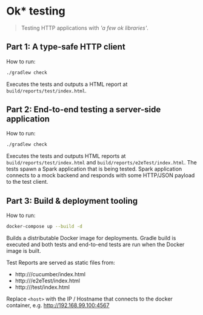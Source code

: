 # Ok* testing

> Testing HTTP applications with _'a few ok libraries'_.


## Part 1: A type-safe HTTP client

How to run:

```bash
./gradlew check
```

Executes the tests and outputs a HTML report at ``build/reports/test/index.html``.


## Part 2: End-to-end testing a server-side application

How to run:
```bash
./gradlew check
```

Executes the tests and outputs HTML reports at ``build/reports/test/index.html`` and ``build/reports/e2eTest/index.html``.
The tests spawn a Spark application that is being tested.
Spark application connects to a mock backend and responds with some HTTP/JSON payload to the test client.


## Part 3: Build & deployment tooling

How to run:

```bash
docker-compose up --build -d
```

Builds a distributable Docker image for deployments.
Gradle build is executed and both tests and end-to-end tests are run when the Docker image is built.


Test Reports are served as static files from:
* http://<host>/cucumber/index.html
* http://<host>/e2eTest/index.html
* http://<host>/test/index.html

Replace ``<host>`` with the IP / Hostname that connects to the docker container, e.g. http://192.168.99.100:4567
